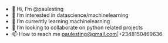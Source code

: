 - 👋 Hi, I’m @paulesting
- 👀 I’m interested in datascience/machinelearning
- 🌱 I’m currently learning machinelearning
- 💞️ I’m looking to collaborate on python related projects
- 📫 How to reach me paulesting@gmail.com|+2348150469636

<!---
paulesting/paulesting is a ✨ special ✨ repository because its `README.md` (this file) appears on your GitHub profile.
You can click the Preview link to take a look at your changes.
--->
